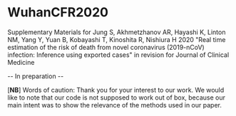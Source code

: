 # WuhanCFR2020

Supplementary Materials for Jung S, Akhmetzhanov AR, Hayashi K, Linton NM, Yang Y, Yuan B, Kobayashi T, Kinoshita R, Nishiura H 2020 "Real time estimation of the risk of death from novel coronavirus (2019-nCoV) infection: Inference using exported cases" in revision for Journal of Clinical Medicine
 
-- In preparation --
 
[**NB**] Words of caution: Thank you for your interest to our work. We would like to note that our code is not supposed to work out of box, because our main intent was to show the relevance of the methods used in our paper.
